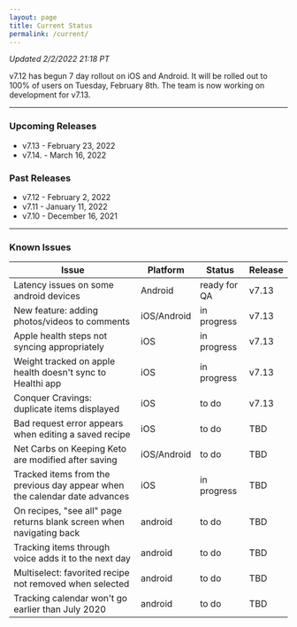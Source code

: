 ```yaml
---
layout: page
title: Current Status
permalink: /current/
---
```


_Updated 2/2/2022 21:18 PT_

v7.12 has begun 7 day rollout on iOS and Android. It will be rolled out to 100% of users on Tuesday, February 8th. The team is now working on development for v7.13. 

***

### Upcoming Releases
- v7.13   - February 23, 2022
- v7.14.  - March 16, 2022
 
### Past Releases
- v7.12   - February 2, 2022
- v7.11   - January 11, 2022
- v7.10   - December 16, 2021

***

### Known Issues

|Issue                          |Platform   | Status    | Release           |
| ---                           | ---       | ---       | ---               |
|Latency issues on some android devices|Android|ready for QA| v7.13|
|New feature: adding photos/videos to comments|iOS/Android|in progress| v7.13|
|Apple health steps not syncing appropriately|iOS|in progress| v7.13|
|Weight tracked on apple health doesn't sync to Healthi app|iOS|in progress| v7.13|
|Conquer Cravings: duplicate items displayed|iOS|to do| v7.13|
|Bad request error appears when editing a saved recipe|iOS|to do| TBD|
|Net Carbs on Keeping Keto are modified after saving|iOS/Android|to do| TBD|
|Tracked items from the previous day appear when the calendar date advances |iOS|in progress| TBD|
|On recipes, "see all" page returns blank screen when navigating back |android|to do| TBD|
|Tracking items through voice adds it to the next day |android|to do| TBD|
|Multiselect: favorited recipe not removed when selected |android|to do| TBD|
|Tracking calendar won't go earlier than July 2020 |android|to do| TBD|
